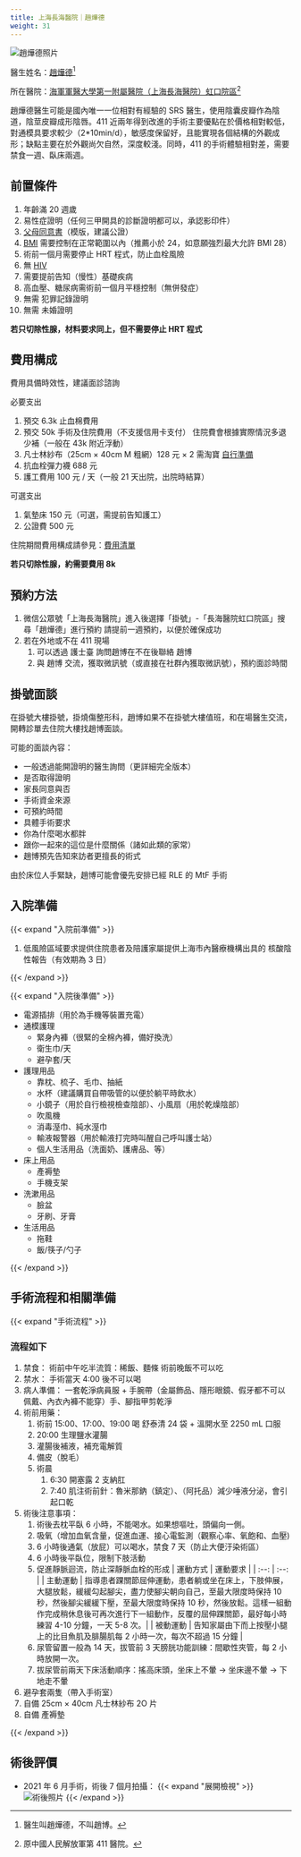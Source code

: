 ```yaml
---
title: 上海長海醫院｜趙燁德
weight: 31
---
```


![趙燁德照片](/images/chhospital/zyd.jpg)

醫生姓名：[趙燁德](https://www.haodf.com/doctor/6964528056.html)[^1]

所在醫院：[海軍軍醫大學第一附屬醫院（上海長海醫院）虹口院區](https://amap.com/place/B0FFKP410J)[^2]

趙燁德醫生可能是國內唯一一位相對有經驗的 SRS 醫生，使用陰囊皮瓣作為陰道，陰莖皮瓣成形陰唇。411 近兩年得到改進的手術主要優點在於價格相對較低，對通模具要求較少（2*10min/d），敏感度保留好，且能實現各個結構的外觀成形；缺點主要在於外觀尚欠自然，深度較淺。同時，411 的手術體驗相對差，需要禁食一週、臥床兩週。

## 前置條件

1. 年齡滿 20 週歲
1. 易性症證明（任何三甲開具的診斷證明都可以，承認影印件）
1. [父母同意書](/files/chhospital/icf.pdf)（模版，建議公證）
1. [BMI](https://zh.wikipedia.org/zh-cn/身體質量指數) 需要控制在正常範圍以內（推薦小於 24，如意願強烈最大允許 BMI 28）
1. 術前一個月需要停止 HRT 程式，防止血栓風險
1. 無 [HIV](https://zh.wikipedia.org/zh-cn/HIV)
1. 需要提前告知（慢性）基礎疾病
1. 高血壓、糖尿病需術前一個月平穩控制（無併發症）
1. 無需 犯罪記錄證明
1. 無需 未婚證明

**若只切除性腺，材料要求同上，但不需要停止 HRT 程式**

## 費用構成

費用具備時效性，建議面診諮詢

必要支出

1. 預交 6.3k 止血棉費用
1. 預交 50k 手術及住院費用（不支援信用卡支付）
   住院費會根據實際情況多退少補（一般在 43k 附近浮動）
1. 凡士林紗布（25cm &times; 40cm M 粗網）128 元 &times; 2
   需淘寶 [自行準備](https://detail.tmall.com/item.htm?id=582921441062&skuId=3945241200160)
1. 抗血栓彈力襪 688 元
1. 護工費用 100 元 / 天（一般 21 天出院，出院時結算）

可選支出

1. 氣墊床 150 元（可選，需提前告知護工）
1. 公證費 500 元

住院期間費用構成請參見：[費用清單](/files/chhospital/fee-list.pdf)

**若只切除性腺，約需要費用 8k**

## 預約方法

1. 微信公眾號「上海長海醫院」進入後選擇「掛號」-「長海醫院虹口院區」搜尋「趙燁德」進行預約
   請提前一週預約，以便於確保成功
1. 若在外地或不在 411 現場
   1. 可以透過 護士臺 詢問趙博在不在後聯絡 趙博
   1. 與 趙博 交流，獲取微訊號（或直接在社群內獲取微訊號），預約面診時間

## 掛號面談

在掛號大樓掛號，掛燒傷整形科，趙博如果不在掛號大樓值班，和在場醫生交流，開轉診單去住院大樓找趙博面談。

可能的面談內容：

- 一般透過能開證明的醫生詢問（更詳細完全版本）
- 是否取得證明
- 家長同意與否
- 手術資金來源
- 可預約時間
- 具體手術要求
- 你為什麼喝水都胖
- 跟你一起來的這位是什麼關係（諸如此類的家常）
- 趙博預先告知來訪者更擅長的術式

由於床位人手緊缺，趙博可能會優先安排已經 RLE 的 MtF 手術

## 入院準備

{{< expand "入院前準備" >}}

1. 低風險區域要求提供住院患者及陪護家屬提供上海市內醫療機構出具的 核酸陰性報告（有效期為 3 日）

{{< /expand >}}

{{< expand "入院後準備" >}}

- 電源插排（用於為手機等裝置充電）
- 通模護理
  - 緊身內褲（很緊的全棉內褲，備好換洗）
  - 衛生巾/天
  - 避孕套/天
- 護理用品
  - 靠枕、梳子、毛巾、抽紙
  - 水杯（建議購買自帶吸管的以便於躺平時飲水）
  - 小鏡子（用於自行檢視檢查陰部）、小風扇（用於乾燥陰部）
  - 吹風機
  - 消毒溼巾、純水溼巾
  - 輸液報警器（用於輸液打完時叫醒自己呼叫護士站）
  - 個人生活用品（洗面奶、護膚品、等）
- 床上用品
  - 產褥墊
  - 手機支架
- 洗漱用品
  - 臉盆
  - 牙刷、牙膏
- 生活用品
  - 拖鞋
  - 飯/筷子/勺子

{{< /expand >}}

## 手術流程和相關準備

{{< expand "手術流程" >}}

### 流程如下

1. 禁食：
   術前中午吃半流質：稀飯、麵條
   術前晚飯不可以吃
1. 禁水：
   手術當天 4:00 後不可以喝
1. 病人準備：
   一套乾淨病員服 + 手腕帶（金屬飾品、隱形眼鏡、假牙都不可以佩戴、內衣內褲不能穿）手、腳指甲剪乾淨
1. 術前用藥：
   1. 術前 15:00、17:00、19:00 喝 舒泰清 24 袋 + 溫開水至 2250 mL 口服
   1. 20:00 生理鹽水灌腸
   1. 灌腸後補液，補充電解質
   1. 備皮（脫毛）
   1. 術晨
      1. 6:30 開塞露 2 支納肛
      1. 7:40 肌注術前針：魯米那鈉（鎮定）、（阿托品）減少唾液分泌，會引起口乾
1. 術後注意事項：
   1. 術後去枕平臥 6 小時，不能喝水。如果想嘔吐，頭偏向一側。
   1. 吸氧（增加血氧含量，促進血運、接心電監測（觀察心率、氧飽和、血壓)
   1. 6 小時後通氣（放屁）可以喝水，禁食 7 天（防止大便汙染術區）
   1. 6 小時後平臥位，限制下肢活動
   1. 促進靜脈迴流，防止深靜脈血栓的形成
      | 運動方式 | 運動要求 |
      | :--: | :--: |
      | 主動運動 | 指導患者踝關節屈伸運動，患者躺或坐在床上，下肢伸展，大腿放鬆，緩緩勾起腳尖，盡力使腳尖朝向自己，至最大限度時保持 10 秒，然後腳尖緩緩下壓，至最大限度時保持 10 秒，然後放鬆。這樣一組動作完成稍休息後可再次進行下一組動作，反覆的屈伸踝關節，最好每小時練習 4-10 分鐘，一天 5-8 次。|
      | 被動運動 | 告知家屬由下而上按壓小腿上的比目魚肌及腓腸肌每 2 小時一次，每次不超過 15 分鐘 |
   1. 尿管留置一般為 14 天，拔管前 3 天膀胱功能訓練：間歇性夾管，每 2 小時放開一次。
   1. 拔尿管前兩天下床活動順序：搖高床頭，坐床上不暈 → 坐床邊不暈 → 下地走不暈
1. 避孕套兩隻（帶入手術室）
1. 自備 25cm &times; 40cm 凡士林紗布 2O 片
1. 自備 產褥墊

{{< /expand >}}

## 術後評價

- 2021 年 6 月手術，術後 7 個月拍攝：
  {{< expand "展開檢視" >}}
  ![術後照片](/images/chhospital/postoperative-1.jpg)
  {{< /expand >}}

[^1]: 醫生叫趙燁德，不叫趙博。
[^2]: 原中國人民解放軍第 411 醫院。
